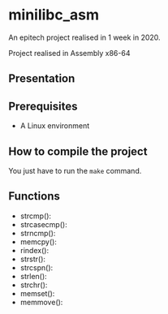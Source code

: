 # minilibc_asm

An epitech project realised in 1 week in 2020.

Project realised in Assembly x86-64

## Presentation

## Prerequisites

+ A Linux environment

## How to compile the project

You just have to run the `make` command.

## Functions

+ strcmp():
+ strcasecmp():
+ strncmp():
+ memcpy():
+ rindex():
+ strstr():
+ strcspn():
+ strlen():
+ strchr():
+ memset():
+ memmove():
